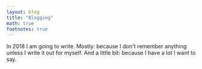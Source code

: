 ```yaml
---
layout: blog
title: "Blogging"
math: true
footnotes: true
---
```


In 2018 I am going to write. Mostly: because I don't remember anything unless I write it out for myself. And a little bit: because I have a lot I want to say.